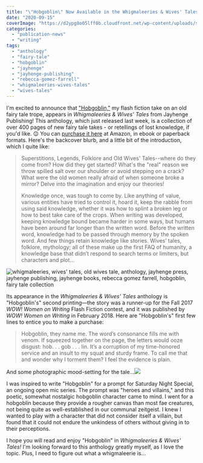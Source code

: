 ```yaml
---
title: "\"Hobgoblin\" Now Available in the Whigmaleeries & Wives' Tales anthology!"
date: "2020-09-15"
coverImage: "https://d2ypg8o05lff0b.cloudfront.net/wp-content/uploads/sites/3/2020/09/14234925/temp_pb_cover-1024x740.jpg"
categories:
  - "publication-news"
  - "writing"
tags:
  - "anthology"
  - "fairy-tale"
  - "hobgoblin"
  - "jayhenge"
  - "jayhenge-publishing"
  - "rebecca-gomez-farrell"
  - "whigmaleeries-wives-tales"
  - "wives-tales"
---
```


I'm excited to announce that ["Hobgoblin,"](/creative-works/hobgoblin/) my flash fiction take on an old fairy tale trope, appears in _Whigmaleeries & Wives' Tales_ from Jayhenge Publishing! This anthology, which just released last week, is a collection of over 400 pages of new fairy tale takes - or retellings of lost knowledge, if you'd like. 😉 You can [purchase it here](https://www.amazon.com/dp/B08HGL7LNY/ref=rdr_kindle_ext_tmb) at Amazon, in ebook or paperback formats. Here's the backcover blurb, and a little bit of the introduction, which I quite like:

> Superstitions, Legends, Folklore and Old Wives' Tales--where do they come from? How did they get started? What's the "real" reason we throw spilled salt over our shoulder or avoid stepping on a crack? What were the old women really afraid of when someone broke a mirror? Delve into the imagination and enjoy our theories!
>
> Knowledge once, was tough to come by. Like anything of value, various entities have tried to control it, hoard it, keep the rabble from using said knowledge, whether it was how to splint a broken leg or how to best take care of the crops. When writing was developed, keeping knowledge bound became harder in some ways, but humans have been around far longer than the written word. Before the written word, knowledge had to be passed through memory by the spoken word. And few things retain knowledge like stories. Wives’ tales, folklore, mythology; all of these make up the first FAQ of humanity, a knowledge base that didn’t respond to search terms or limiters, but characters and plot...

![whigmaleeries, wives' tales, old wives tale, anthology, jayhenge press, jayhenge publishing, jayhenge books, rebecca gomez farrell, hobgoblin, fairy tale collection](https://d2ypg8o05lff0b.cloudfront.net/wp-content/uploads/sites/3/2020/09/14234925/temp_pb_cover-1024x740.jpg)

Its appearance in the _Whigmaleeries & Wives' Tales_ anthology is "Hobgoblin's" second printing—the story was a runner-up for the Fall 2017 _WOW! Women on Writing_ Flash Fiction contest, and it was published by _WOW! Women on Writing_ in February 2018. Here are "Hobgoblin's" first few lines to entice you to make a purchase:

> Hobgoblin, they name me. The word’s consonance fills me with venom. If squeezed together on the page, the letters would ooze disgust: hob. . . gob . . . lin. It’s a corruption of my time-honored service and an insult to my squat and sturdy frame. To call me that and wonder why I torment them? I feel the evidence is plain.

And some photographic mood-setting for the tale...![](https://d2ypg8o05lff0b.cloudfront.net/wp-content/uploads/sites/3/2020/01/28215906/hobgoblin-curious-fictions-1024x683.jpg)

I was inspired to write "Hobgoblin" for a prompt for Saturday Night Special, an ongoing open mic series. The prompt was "heroes and villains," and this poetic, somewhat nostalgic hobgoblin character came to mind. I went for a hobgoblin because they provide a rougher canvas than most fae creatures, not being quite as well-established in our communal zeitgeist. I knew I wanted to play with a character that did not consider itself a villain, but found that it could not endure the unkindess of others without giving in to their perceptions.

I hope you will read and enjoy "Hobgoblin" in _Whigmaleeries & Wives' Tales!_ I'm looking forward to this anthology greatly myself, as I love the topic. Plus, I need to figure out what a whigmaleerie is...
